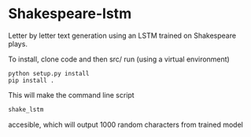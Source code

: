 # Shakespeare-lstm

Letter by letter text generation using an LSTM trained on Shakespeare plays.

To install, clone code and then src/ run (using a virtual environment)
```
python setup.py install
pip install .
```

This will make the command line script 
```bash
shake_lstm
```
accesible, which will output 1000 random characters from trained model